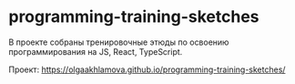 # programming-training-sketches
В проекте собраны тренировочные этюды по освоению программирования на JS, React, TypeScript.

Проект: https://olgaakhlamova.github.io/programming-training-sketches/
